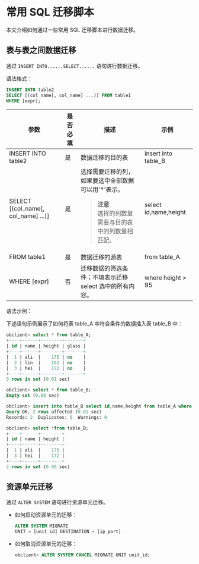 # 常用 SQL 迁移脚本

本文介绍如何通过一些常用 SQL 迁移脚本进行数据迁移。

## 表与表之间数据迁移

通过 `INSERT INTO......SELECT......` 语句进行数据迁移。

语法格式：

```sql
INSERT INTO table2
SELECT [(col_name[, col_name] ...)] FROM table1
WHERE [expr];
```

|                   参数                    | 是否必填 |                                             描述                                             |          示例           |
|-----------------------------------------|------|--------------------------------------------------------------------------------------------|-----------------------|
| INSERT INTO table2                      | 是    | 数据迁移的目的表                                                                                   | insert into table_B   |
| SELECT \[(col_name\[, col_name\] ...)\] | 是    | 选择需要迁移的列，如果要选中全部数据可以用'\*'表示。 <blockquote><b>注意</b></br>选择的列数量需要与目的表中的列数量相匹配。</blockquote> | select id,name,height |
| FROM table1                             | 是    | 数据迁移的源表                                                                                    | from table_A          |
| WHERE \[expr\]                          | 否    | 迁移数据的筛选条件；不填表示迁移 select 选中的所有内容。                                                           | where height \> 95    |

语法示例：

下述语句示例展示了如何将表 table_A 中符合条件的数据插入表 table_B 中：

```sql
obclient> select * from table_A;
+----+------+--------+-------+
| id | name | height | glass |
+----+------+--------+-------+
|  1 | ali  |    175 | no    |
|  2 | lin  |    162 | no    |
|  3 | hei  |    172 | no    |
+----+------+--------+-------+
3 rows in set (0.01 sec)

obclient> select * from table_B;
Empty set (0.00 sec)

obclient> insert into table_B select id,name,height from table_A where height > 170;
Query OK, 2 rows affected (0.01 sec)
Records: 2  Duplicates: 0  Warnings: 0

obclient> select *from table_B;
+----+------+--------+
| id | name | height |
+----+------+--------+
|  1 | ali  |    175 |
|  3 | hei  |    172 |
+----+------+--------+
2 rows in set (0.00 sec)
```

## 资源单元迁移

通过 `ALTER SYSTEM` 语句进行资源单元迁移。

* 如何启动资源单元的迁移：

  ```sql
  ALTER SYSTEM MIGRATE
  UNIT = [unit_id] DESTINATION = [ip_port]
  ```

* 如何取消资源单元的迁移：

  ```sql
  obclient> ALTER SYSTEM CANCEL MIGRATE UNIT unit_id;
  ```
